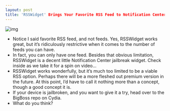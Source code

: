 ```yaml
---
layout: post
title: 'RSSWidget' Brings Your Favorite RSS Feed to Notification Center
---
```

![img](http://media.idownloadblog.com/wp-content/uploads/2011/10/RSSWidget1.png)
* Notice I said favorite RSS feed, and not feeds. Yes, RSSWidget works great, but it’s ridiculously restrictive when it comes to the number of feeds you can have.
* In fact, you can only have one feed. Besides that obvious limitation, RSSWidget is a decent little Notification Center jailbreak widget. Check inside as we take it for a spin on video…
* RSSWidget works wonderfully, but it’s much too limited to be a viable RSS option. Perhaps there will be a more fleshed out premium version in the future. At this point, I’d have to call it nothing more than a concept, though a good concept it is.
* If your device is jailbroken, and you want to give it a try, head over to the BigBoss repo on Cydia.
* What do you think?

